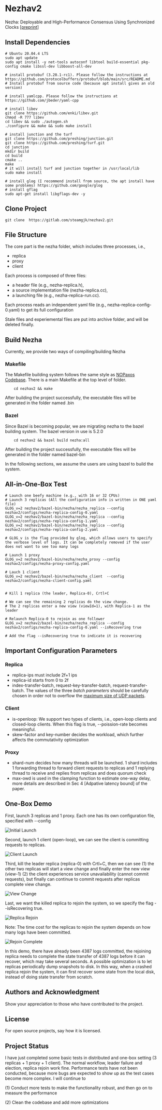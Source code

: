 # Nezhav2

Nezha: Deployable and High-Performance Consensus Using Synchronized Clocks [[preprint](https://arxiv.org/pdf/2206.03285.pdf)]



## Install Dependencies

```
# Ubuntu 20.04.4 LTS
sudo apt update
sudo apt install -y net-tools autoconf libtool build-essential pkg-config cmake libssl-dev libboost-all-dev

# install protobuf (3.20.1-rc1). Please follow the instructions at https://github.com/protocolbuffers/protobuf/blob/main/src/README.md 
# Install protobuf from source code (because apt install gives an old version)

# install yamlcpp. Please follow the instructions at https://github.com/jbeder/yaml-cpp

# install libev
git clone https://github.com/enki/libev.git
chmod -R 777 libev
cd libev && sudo ./autogen.sh 
./configure && make && sudo make install

# install junction and the turf
git clone https://github.com/preshing/junction.git
git clone https://github.com/preshing/turf.git
cd junction
mkdir build
cd build
cmake ..
make
# it will install turf and junction together in /usr/local/lib
sudo make install

# install glog (I recommend install from source, the apt install have some problems) https://github.com/google/glog
# install gflag 
sudo apt-get install libgflags-dev -y
```

## Clone Project

```
git clone  https://gitlab.com/steamgjk/nezhav2.git
```


## File Structure
The core part is the nezha folder, which includes three processes, i.e., 
- replica
- proxy
- client 

Each process is composed of three files: 
- a header file (e.g., nezha-replica.h), 
- a source implementation file (nezha-replica.cc), 
- a launching file (e.g., nezha-replica-run.cc). 

Each process reads an independent yaml file (e.g., nezha-replica-config-0.yaml) to get its full configuration

Stale files and experiemental files are put into archive folder, and will be deleted finally.


## Build Nezha
Currently, we provide two ways of compiling/building Nezha

### Makefile
The Makefile building system follows the same style as [NOPaxos Codebase](https://github.com/UWSysLab/NOPaxos). There is a main Makefile at the top level of folder. 

```
    cd nezhav2 && make
```

After building the project successfully, the executable files will be generated in the folder named .bin

### Bazel
Since Bazel is becoming popular, we are migrating nezha to the bazel building system. The bazel version in use is 5.2.0

```
    cd nezhav2 && bazel build nezha:all
```


After building the project successfully, the executable files will be generated in the folder named bazel-bin

In the following sections, we assume the users are using bazel to build the system.


## All-in-One-Box Test

```
# Launch one beefy machine (e.g., with 16 or 32 CPUs)
# Launch 3 replicas (All the configuration info is written in ONE yaml file)
GLOG_v=2 nezhav2/bazel-bin/nezha/nezha_replica --config nezhav2/configs/nezha-replica-config-0.yaml
GLOG_v=2 nezhav2/bazel-bin/nezha/nezha_replica --config nezhav2/configs/nezha-replica-config-1.yaml
GLOG_v=2 nezhav2/bazel-bin/nezha/nezha_replica --config nezhav2/configs/nezha-replica-config-2.yaml

# GLOG_v is the flag provided by glog, which allows users to specify the verbose level of logs. It can be completely removed if the user does not want to see too many logs

# Launch 1 proxy
GLOG_v=2 nezhav2/bazel-bin/nezha/nezha_proxy --config nezhav2/configs/nezha-proxy-config.yaml

# Lauch 1 client
GLOG_v=2 nezhav2/bazel-bin/nezha/nezha_client  --config nezhav2/configs/nezha-client-config.yaml


# Kill 1 replica (the leader, Replica-0), Crtl+C 

# We can see the remaining 2 replicas do the view change.
# The 2 replicas enter a new view (viewId=1), with Replica-1 as the leader

# Relaunch Replica-0 to rejoin as one follower
GLOG_v=2 nezhav2/bazel-bin/nezha/nezha_replica --config nezhav2/configs/nezha-replica-config-0.yaml --isRecovering true

# Add the flag --isRecovering true to indicate it is recovering

```


## Important Configuration Parameters
### Replica
- replica-ips must include 2f+1 ips
- replica-id starts from 0 to 2f
- index-transfer-batch, request-key-transfer-batch, request-transfer-batch. The values of the three <em>batch parameters</em> should be carefully chosen in order not to overflow the [maximum size of UDP packets](https://stackoverflow.com/questions/1098897/what-is-the-largest-safe-udp-packet-size-on-the-internet). 

### Client
- is-openloop: We support two types of clients, i.e., open-loop clients and closed-loop clients. When this flag is true, --poission-rate becomes meaningful.
- skew-factor and key-number decides the workload, which further affects the commutativity optimization

### Proxy
- shard-num decides how many threads will be launched. 1 shard includes 1 forwarding thread to forward client requests to replicas and 1 replying thread to receive and replies from replicas and does quorum check
- max-owd  is used in the clamping function to estimate one-way delay, more details are described in Sec 4 [Adpative latency bound] of the paper.

## One-Box Demo
First, launch 3 replicas and 1 proxy. Each one has its own configuration file, specified with --config

![Initial Launch](figs/initial-launch.png)

Second, launch 1 client (open-loop), we can see the client is committing requests to replicas.

![Client Launch](figs/openloop-client.png)


Third, kill the leader replica (replica-0) with Crtl+C, then we can see (1) the other two replicas will start a view change and finally enter the new view (view-1) (2) the client experiences service unavailability (cannot commit requests), but finally can continue to commit requests after replicas complete view change.

![View Change](figs/kill-replica.png)

Last, we want the killed replica to rejoin the system, so we specify the flag --isRecovering true.

![Replica Rejoin](figs/replica-rejoin.png)


Note: The time cost for the replicas to rejoin the system depends on how many logs have been committed. 

![Rejoin Complete](figs/rejoin-complete.png)

In this demo, there have already been 4387 logs committed, the rejoining replica needs to complete the state transfer of 4387 logs before it can recover, which may take several seconds. A possible optimization is to let replicas periodically dump snapshots to disk. In this way, when a crashed replica rejoin the system, it can first recover some state from the local disk, instead of doing state transfer from scratch.

## Authors and Acknowledgment
Show your appreciation to those who have contributed to the project.

## License
For open source projects, say how it is licensed.

## Project Status
I have just completed some basic tests in distributed and one-box setting (3 replicas + 1 proxy + 1 client). The normal workflow, leader failure and election, replica rejoin work fine. Performance tests have not been conducted, because more bugs are expected to show up as the test cases become more complex. I will continue to 

(1) Conduct more tests to make the functionality robust, and then go on to measure the performance

(2) Clean the codebase and add more optimizations

